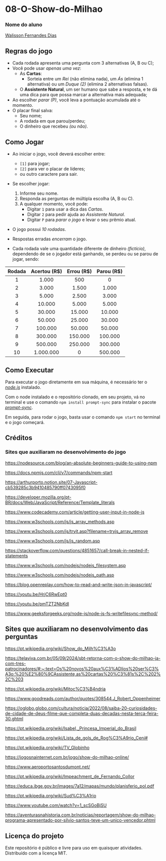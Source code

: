 # 08-O-Show-do-Milhao

### Nome do aluno
[Walisson Fernandes Dias](https://github.com/Murynga)

## Regras do jogo

- Cada rodada apresenta uma pergunta com 3 alternativas (A, B ou C);
- Você pode usar *apenas uma vez*:
  - As **Cartas**:
    - Sorteia entre um *Rei* (não elimina nada), um *Ás* (elimina 1 alternativa) ou um *Duque (2)* (elimina 2 alternativas falsas).
  - O **Assistente Natural**, um ser humano que sabe a resposta, e te dá uma dica para que possa marcar a alternativa mais adequada;
- Ao escolher *parar (P)*, você leva a pontuação acumulada até o momento.
- O placar final salva:
  - Seu nome;
  - A rodada em que parou/perdeu;
  - O dinheiro que recebeu *(ou não)*.

## Como Jogar

- Ao iniciar o jogo, você deverá escolher entre:
  - `[1]` para jogar;
  - `[2]` para ver o placar de líderes;
  - ou outro caractere para sair.

- Se escolher jogar:
  1. Informe seu nome.
  2. Responda as perguntas de múltipla escolha (A, B ou C).
  3. A qualquer momento, você pode:
     - Digitar `1` para usar a dica das *Cartas*.
     - Digitar `2` para pedir ajuda ao *Assistente Natural*.
     - Digitar `P` para *parar o jogo* e levar o seu prêmio atual.

- O jogo possui *10 rodadas*.  
- Respostas erradas *encerram* o jogo.  
- Cada rodada vale uma quantidade diferente de dinheiro *(fictício)*, dependendo de se o jogador está ganhando, se perdeu ou se parou de jogar, sendo:

| Rodada | Acertou (R$) | Errou (R$) | Parou (R$) | 
| :---: | :---: | :---: | :---: |
| 1 | 1.000 | 500 | 0 |
| 2 | 3.000 | 1.500 | 1.000 |
| 3 | 5.000 | 2.500 | 3.000 |
| 4 | 10.000 | 5.000 | 5.000 |
| 5 | 30.000 | 15.000 | 10.000 |
| 6 | 50.000 | 25.000 | 30.000 |
| 7 | 100.000 | 50.000 | 50.000 |
| 8 | 300.000 | 150.000 | 100.000 |
| 9 | 500.000 | 250.000 | 300.000 |
| 10 | 1.000.000 | 0 | 500.000 |

## Como Executar

Para executar o jogo diretamente em sua máquina, é necessário ter o *[node.js](https://nodejs.org/pt/download)* instalado.  
  
Com o node instalado e o repositório clonado, em seu projeto, vá no terminal e use o comando `npm install prompt-sync` para instalar o pacote *[prompt-sync](https://www.npmjs.com/package/prompt-sync)*.  
  
Em seguida, para rodar o jogo, basta usar o comando `npm start` no terminal e o jogo começará.  
  
## Créditos

### Sites que auxiliaram no desenvolvimento do jogo

https://nodesource.com/blog/an-absolute-beginners-guide-to-using-npm

https://docs.npmjs.com/cli/v7/commands/npm-start

https://arthurporto.notion.site/07-Javascript-cb539285c3b9410485790ff0743095f0

https://developer.mozilla.org/pt-BR/docs/Web/JavaScript/Reference/Template_literals

https://www.codecademy.com/article/getting-user-input-in-node-js

https://www.w3schools.com/js/js_array_methods.asp

https://www.w3schools.com/js/tryit.asp?filename=tryjs_array_remove

https://www.w3schools.com/js/js_random.asp

https://stackoverflow.com/questions/4851657/call-break-in-nested-if-statements

https://www.w3schools.com/nodejs/nodejs_filesystem.asp

https://www.w3schools.com/nodejs/nodejs_path.asp

https://blog.openreplay.com/how-to-read-and-write-json-in-javascript/

https://youtu.be/HrjC6RwEpt0

https://youtu.be/pmTZT2NbKdI

https://www.geeksforgeeks.org/node-js/node-js-fs-writefilesync-method/

## Sites que auxiliaram no desenvolvimento das perguntas

https://pt.wikipedia.org/wiki/Show_do_Milh%C3%A3o

https://telaviva.com.br/05/09/2024/sbt-retorna-com-o-show-do-milhao-ja-com-tres-patrocinadores/#:~:text=Os%20novos%20aux%C3%ADlios%20ser%C3%A3o:%20%E2%80%9CAssistente,as%20cartas%20%C3%81s%2C%202%2C%203

https://pt.wikipedia.org/wiki/Mitoc%C3%B4ndria

https://www.goodreads.com/author/quotes/308544.J_Robert_Oppenheimer

https://oglobo.globo.com/cultura/noticia/2022/08/saiba-20-curiosidades-de-cidade-de-deus-filme-que-completa-duas-decadas-nesta-terca-feira-30.ghtml

https://pt.wikipedia.org/wiki/Isabel,_Princesa_Imperial_do_Brasil

https://pt.wikipedia.org/wiki/Lista_de_gols_de_Rog%C3%A9rio_Ceni#

https://pt.wikipedia.org/wiki/TV_Globinho

https://jogosnainternet.com.br/jogo/show-do-milhao-online/

https://www.aeroportosantosdumont.net/

https://pt.wikipedia.org/wiki/Impeachment_de_Fernando_Collor

https://educa.ibge.gov.br/images/7a12/mapas/mundo/planisferio_pol.pdf

https://pt.wikipedia.org/wiki/Sud%C3%A1rio

https://www.youtube.com/watch?v=1_scSGoBjSU

https://aventurasnahistoria.com.br/noticias/reportagem/show-do-milhao-programa-apresentado-por-silvio-santos-teve-um-unico-vencedor.phtml

## Licença do projeto

Este repositório é público e livre para uso em quaisquer atividades. Distribuído com a licença MIT.